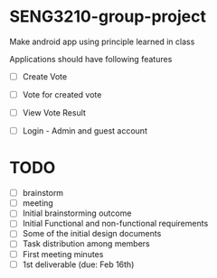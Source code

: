 # SENG3210-group-project

Make android app using principle learned in class

Applications should have following features
- [ ] Create Vote
- [ ] Vote for created vote
- [ ] View Vote Result
- [ ] Login - Admin and guest account


# TODO

- [ ] brainstorm
- [ ] meeting
- [ ] Initial brainstorming outcome
- [ ] Initial Functional and non-functional requirements
- [ ] Some of the initial design documents
- [ ] Task distribution among members
- [ ] First meeting minutes
- [ ] 1st deliverable (due: Feb 16th)
